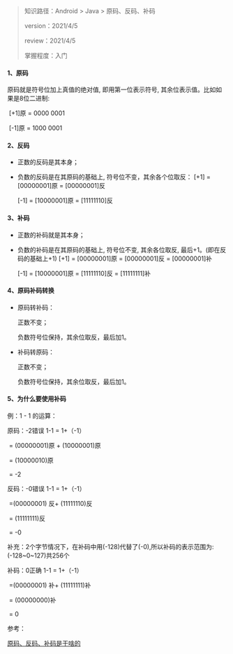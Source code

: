> 知识路径：Android > Java > 原码、反码、补码
>
> version：2021/4/5
>
> review：2021/4/5
>
> 掌握程度：入门



#### 1、原码

原码就是符号位加上真值的绝对值, 即用第一位表示符号, 其余位表示值。比如如果是8位二进制:

​	[+1]原 = 0000 0001

​	[-1]原 = 1000 0001

#### 2、反码

- 正数的反码是其本身；

- 负数的反码是在其原码的基础上, 符号位不变，其余各个位取反：
  [+1] = [00000001]原 = [00000001]反

  [-1] = [10000001]原 = [11111110]反

#### 3、补码

- 正数的补码就是其本身；

- 负数的补码是在其原码的基础上, 符号位不变, 其余各位取反, 最后+1。(即在反码的基础上+1)
  [+1] = [00000001]原 = [00000001]反 = [00000001]补

  [-1] = [10000001]原 = [11111110]反 = [11111111]补

#### 4、原码补码转换

- 原码转补码：

  正数不变；

  负数符号位保持，其余位取反，最后加1。

- 补码转原码：

  正数不变；

  负数符号位保持，其余位取反，最后加1。

#### 5、为什么要使用补码

例：1 - 1 的运算：

原码：-2错误
1-1  = 1+（-1）

​		= (00000001)原 + (10000001)原 

​		= (10000010)原

​		 = -2 

反码：-0错误
1-1  = 1+（-1）

​		=(00000001) 反+ (11111110)反 

​		= (11111111)反

​		= -0  

补充：2个字节情况下，在补码中用(-128)代替了(-0),所以补码的表示范围为:(-128~0~127)共256个

补码：0正确 
1-1  = 1+（-1）

​		=(00000001) 补+ (11111111)补 

​		= (00000000)补 

​		= 0  



参考：

[原码、反码、补码是干啥的](https://blog.csdn.net/ceasadan/article/details/52211164)
